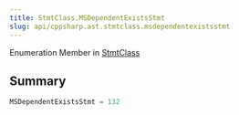 ```yaml
---
title: StmtClass.MSDependentExistsStmt
slug: api/cppsharp.ast.stmtclass.msdependentexistsstmt
---
```

Enumeration Member in [StmtClass](/api/cppsharp/ast/stmtclass)

## Summary



```csharp
MSDependentExistsStmt = 132
```

